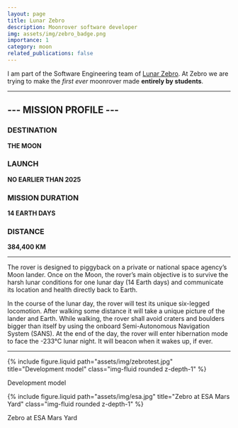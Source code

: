 ```yaml
---
layout: page
title: Lunar Zebro
description: Moonrover software developer
img: assets/img/zebro_badge.png
importance: 1
category: moon
related_publications: false
---
```


I am part of the Software Engineering team of [Lunar Zebro](https://zebro.space/). At Zebro we are trying to make the *first ever* moonrover made **entirely by students**.

---

## --- MISSION PROFILE ---
### DESTINATION
**THE MOON**

### LAUNCH
**NO EARLIER THAN 2025**

### MISSION DURATION
**14 EARTH DAYS**

### DISTANCE
**384,400 KM**

---

The rover is designed to piggyback on a private or national space agency’s Moon lander. Once on the Moon, the rover’s main objective is to survive the harsh lunar conditions for one lunar day (14 Earth days) and communicate its location and health directly back to Earth.

In the course of the lunar day, the rover will test its unique six-legged locomotion. After walking some distance it will take a unique picture of the lander and Earth. While walking, the rover shall avoid craters and boulders bigger than itself by using the onboard Semi-Autonomous Navigation System (SANS). At the end of the day, the rover will enter hibernation mode to face the -233°C lunar night. It will beacon when it wakes up, if ever.

---

{% include figure.liquid path="assets/img/zebrotest.jpg" title="Development model" class="img-fluid rounded z-depth-1" %}
<div class="caption">
    Development model
</div>

{% include figure.liquid path="assets/img/esa.jpg" title="Zebro at ESA Mars Yard" class="img-fluid rounded z-depth-1" %}
<div class="caption">
    Zebro at ESA Mars Yard
</div>